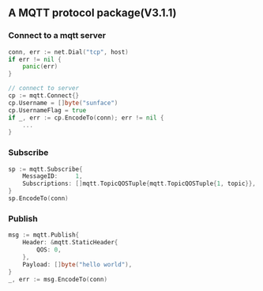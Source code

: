 
A MQTT protocol package(V3.1.1)
------------

### Connect to a mqtt server
```go
conn, err := net.Dial("tcp", host)
if err != nil {
	panic(err)
}

// connect to server
cp := mqtt.Connect{}
cp.Username = []byte("sunface")
cp.UsernameFlag = true
if _, err := cp.EncodeTo(conn); err != nil {
	...
}
```

### Subscribe
```go
sp := mqtt.Subscribe{
	MessageID:     1,
	Subscriptions: []mqtt.TopicQOSTuple{mqtt.TopicQOSTuple{1, topic}},
}
sp.EncodeTo(conn)
```

### Publish
```go
msg := mqtt.Publish{
	Header: &mqtt.StaticHeader{
		QOS: 0,
	},
	Payload: []byte("hello world"),
}
_, err := msg.EncodeTo(conn)
```


